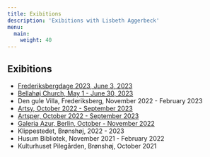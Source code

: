 ```yaml
---
title: Exibitions
description: 'Exibitions with Lisbeth Aggerbeck'
menu:
  main:
    weight: 40
---
```


## Exibitions

- [Frederiksbergdage 2023, June 3, 2023](https://frbdage.frederiksberg.dk/events/kultunaut/full/16486969/Byfest_p_Betty_Nansens_Plads?tmplid=arrmore&ArrNr=16486969)
- [Bellahøj Church, May 1 - June 30, 2023](https://bellahoejkirke.dk/blog/123475/kunstudstilling-forarsfryd-lisbeth-aggerbeck-udstiller-i-bellahoj-kirke-i-maj/juni)
- Den gule Villa, Frederiksberg, November 2022 - February 2023
- [Artsy, October 2022 - September 2023](https://www.artsy.net/galeria-azur/artist/lisbeth-aggerbeck)
- [Artsper, October 2022 - September 2023](https://www.artsper.com/us/contemporary-artists/denmark/109065/lisbeth-aggerbeck)
- [Galeria Azur, Berlin, October - November 2022](https://galeriaazur.art/de/)
- Klippestedet, Brønshøj, 2022 - 2023
- Husum Bibliotek, November 2021 - February 2022
- Kulturhuset Pilegården, Brønshøj, October 2021
